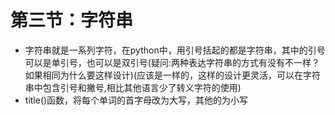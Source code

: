 # 第三节：字符串

* 字符串就是一系列字符，在python中，用引号括起的都是字符串，其中的引号可以是单引号，也可以是双引号\(疑问:两种表达字符串的方式有没有不一样？如果相同为什么要这样设计\)\(应该是一样的，这样的设计更灵活，可以在字符串中包含引号和撇号,相比其他语言少了转义字符的使用\)
* title\(\)函数，将每个单词的首字母改为大写，其他的为小写



